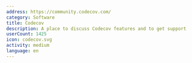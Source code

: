 ```yaml
---
address: https://community.codecov.com/
category: Software
title: Codecov
description: A place to discuss Codecov features and to get support
userCount: 1425
icon: codecov.svg
activity: medium
language: en
---
```

